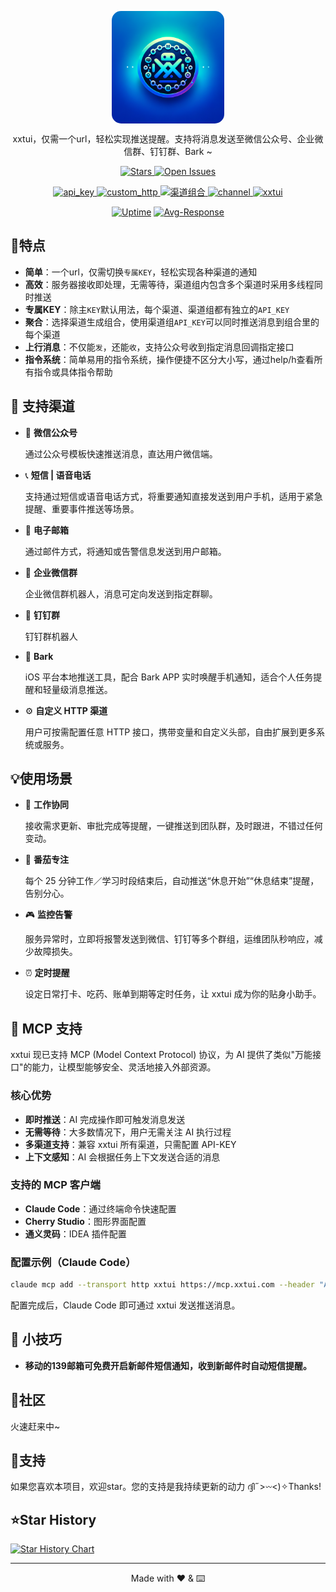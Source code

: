 <p align="center">
  <a href="https://xxtui.com" target="_blank">
    <img align="center" alt="xxtui" width="180" style="border-radius: 15px;" src="Images/logo.png" />
  </a>
</p>

<p align="center">xxtui，仅需一个url，轻松实现推送提醒。支持将消息发送至微信公众号、企业微信群、钉钉群、Bark ~</p>

<!-- 顶部统计徽章行 -->
<p align="center">
  <a href="https://github.com/vladelaina/Catime/stargazers">
    <img src="https://img.shields.io/github/stars/xxtui-main/xxtui?style=flat-square&logo=github&color=yellow&label=Stars" alt="Stars" />
  </a>
  <a href="https://github.com/vladelaina/Catime/issues">
    <img src="https://img.shields.io/github/issues/xxtui-main/xxtui?style=flat-square&label=open%20issues&color=orange" alt="Open Issues" />
  </a>
</p>

<p align="center">
  <a href="https://www.xxtui.com" target="_blank">
    <img src="https://img.shields.io/badge/KEY-专属安全-FF6E40?style=for-the-badge" alt="api_key"/>
  </a>
  <a href="https://www.xxtui.com/channelManage" target="_blank">
    <img src="https://img.shields.io/badge/扩展-自定义通道-BA68C8?style=for-the-badge" alt="custom_http"/>
  </a>
  <a href="https://www.xxtui.com/channelGroup" target="_blank">
    <img src="https://img.shields.io/badge/聚合-多渠道推送-26A69A?style=for-the-badge&logoColor=3949ab" alt="渠道组合" />
  </a>
  <a href="https://www.xxtui.com/uplinkMessage" target="_blank">
    <img src="https://img.shields.io/badge/消息-支持上行-4FC3F7?style=for-the-badge" alt="channel"/>
  </a>
  <a href="https://www.xxtui.com/command" target="_blank">
    <img src="https://img.shields.io/badge/指令-简单易用-42A5F5?style=for-the-badge" alt="xxtui" />
  </a>
</p>
<div align="center">

[![Uptime](https://status.xxtui.com/api/badge/1/uptime?style=flat-square)](https://status.xxtui.com/status/api)
[![Avg-Response](https://status.xxtui.com/api/badge/1/avg-response?style=flat-square)](https://status.xxtui.com/status/api)

</div>

## 🌟特点

- **简单**：一个url，仅需切换`专属KEY`，轻松实现各种渠道的通知
- **高效**：服务器接收即处理，无需等待，渠道组内包含多个渠道时采用多线程同时推送
- **专属KEY**：除主`KEY`默认用法，每个渠道、渠道组都有独立的`API_KEY`
- **聚合**：选择渠道生成组合，使用渠道组`API_KEY`可以同时推送消息到组合里的每个渠道
- **上行消息**：不仅能`发`，还能`收`，支持公众号收到指定消息回调指定接口
- **指令系统**：简单易用的指令系统，操作便捷不区分大小写，通过help/h查看所有指令或具体指令帮助

## 📡 支持渠道

- 📱 **微信公众号**

  通过公众号模板快速推送消息，直达用户微信端。

- 📞 **短信 | 语音电话**

  支持通过短信或语音电话方式，将重要通知直接发送到用户手机，适用于紧急提醒、重要事件推送等场景。

- 📧 **电子邮箱**

  通过邮件方式，将通知或告警信息发送到用户邮箱。

- 📨 **企业微信群**

  企业微信群机器人，消息可定向发送到指定群聊。

- 📩 **钉钉群**

  钉钉群机器人

- 🔔 **Bark**

  iOS 平台本地推送工具，配合 Bark APP 实时唤醒手机通知，适合个人任务提醒和轻量级消息推送。

- ⚙️ **自定义 HTTP 渠道**

  用户可按需配置任意 HTTP 接口，携带变量和自定义头部，自由扩展到更多系统或服务。

## 💡使用场景

- 👔 **工作协同**

  接收需求更新、审批完成等提醒，一键推送到团队群，及时跟进，不错过任何变动。

- 🍅 **番茄专注**

  每个 25 分钟工作／学习时段结束后，自动推送“休息开始”“休息结束”提醒，告别分心。

- 🎮 **监控告警**

  服务异常时，立即将报警发送到微信、钉钉等多个群组，运维团队秒响应，减少故障损失。

- ⏰ **定时提醒**

  设定日常打卡、吃药、账单到期等定时任务，让 xxtui 成为你的贴身小助手。

## 🤖 MCP 支持

xxtui 现已支持 MCP (Model Context Protocol) 协议，为 AI 提供了类似"万能接口"的能力，让模型能够安全、灵活地接入外部资源。

### 核心优势

- **即时推送**：AI 完成操作即可触发消息发送
- **无需等待**：大多数情况下，用户无需关注 AI 执行过程
- **多渠道支持**：兼容 xxtui 所有渠道，只需配置 API-KEY
- **上下文感知**：AI 会根据任务上下文发送合适的消息

### 支持的 MCP 客户端

- **Claude Code**：通过终端命令快速配置
- **Cherry Studio**：图形界面配置
- **通义灵码**：IDEA 插件配置

### 配置示例（Claude Code）

```bash
claude mcp add --transport http xxtui https://mcp.xxtui.com --header "API-KEY:你的key"
```

配置完成后，Claude Code 即可通过 xxtui 发送推送消息。

## 🧩 小技巧

- **移动的139邮箱可免费开启新邮件短信通知，收到新邮件时自动短信提醒。**

## 💭社区

火速赶来中~

## 💖支持

如果您喜欢本项目，欢迎star。您的支持是我持续更新的动力 ദ്ദി˶>𖥦<)✧Thanks!

## ⭐Star History

[![Star History Chart](https://api.star-history.com/svg?repos=xxtui-main/xxtui&type=Date)](https://www.star-history.com/#xxtui-main/xxtui&Date)

---

<div align="center">

Made with ❤️ & ⌨️

</div>

